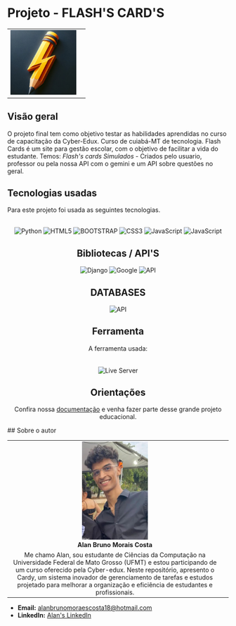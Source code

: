 # Projeto - FLASH'S CARD'S
|  |  |
|:-------------:|:------------------------------------------------------------:|
|  <img src="logo2.jpg" width="150px"></br> 


## Visão geral
O projeto final tem como objetivo testar as habilidades aprendidas no curso de capacitação da Cyber-Edux. Curso de cuiabá-MT de tecnologia.
Flash Cards é um site para gestão escolar, com o objetivo de facilitar a vida do estudante.
Temos:
  *Flash's cards*
  *Simulados* - Criados pelo usuario, professor ou pela nossa API com o gemini e um API sobre questões no geral.
## Tecnologias usadas

Para este projeto foi usada as seguintes tecnologias.

<div style="display: inline_block" align= "center"><br>
  <img height="25" width="80" src="https://img.shields.io/badge/Python-FFD43B?style=plastic&logo=python&logoColor=blue" alt="Python">
   <img height="25" width="80" src = "https://img.shields.io/badge/HTML5-E34F26?style=plastic&logo=html5&logoColor=white" alt="HTML5">
     <img height="25" width="80" src = "https://img.shields.io/badge/bootstrap5-E34F26?style=plastic&logo=bootstrap&logoColor=white" alt="BOOTSTRAP">

  <img height="25" width="80" src="https://img.shields.io/badge/CSS3-1572B6?style=plastic&logo=css3&logoColor=white" alt="CSS3">
  <img height="25" width="80" src="https://img.shields.io/badge/JavaScript-323330?style=plastic&logo=javascript&logoColor=F7DF1E" alt="JavaScript">
<img height="25" width="80" src="https://img.shields.io/badge/amCharts-323330?style=plastic&logo=javascript&logoColor=F7DF1E" alt="JavaScript">

 
## Bibliotecas / API'S
<img height="25" width="80" src="https://img.shields.io/badge/Django-092E20?style=plastic&logo=django&logoColor=white" alt="Django">
  
<img height="25" width="80" src="https://img.shields.io/badge/Google-GEMINI-FFD43B?style=plastic&logo=goole&logoColor=white" alt="Google">
  
<img height="25" width="80" src="https://img.shields.io/badge/API-QUESTOES-FFD43B?style=plastic&logo=goole&logoColor=white" alt="API">

## DATABASES
<img height="38" width="120" src="https://img.shields.io/badge/PostgreSQL-316192?style=plastic&logo=postgresql&logoColor=white" alt="API">



## Ferramenta

A ferramenta usada:
<div style="display: block"><br>
<img align="center" alt="Live Server" height="38" width="120" src="https://img.shields.io/badge/VScode-316192?style=plastic&logo=visual-studio-code&logoColor=blue">


## Orientações

Confira nossa [documentação](DOCUMENTACAO.md) e venha fazer parte desse grande projeto educacional.
</div>
</div>
## Sobre o autor

<!-- Coloque seu nome, uma foto sua e uma pequena bio sobre você na seguinte tabela: -->
|  |  |
|:-------------:|:------------------------------------------------------------:|
|  <img src="EU2.jpg" width="150px"></br> **Alan Bruno Morais Costa** | 
Me chamo Alan, sou estudante de Ciências da Computação na Universidade Federal de Mato Grosso (UFMT) e estou participando de um curso oferecido pela Cyber-edux. Neste repositório, apresento o Cardy, um sistema inovador de gerenciamento de tarefas e estudos projetado para melhorar a organização e eficiência de estudantes e profissionais.  |

- **Email:** alanbrunomoraescosta18@hotmail.com
- **LinkedIn:** [Alan's LinkedIn](https://www.linkedin.com/in/alan-morais-4861322b0)



